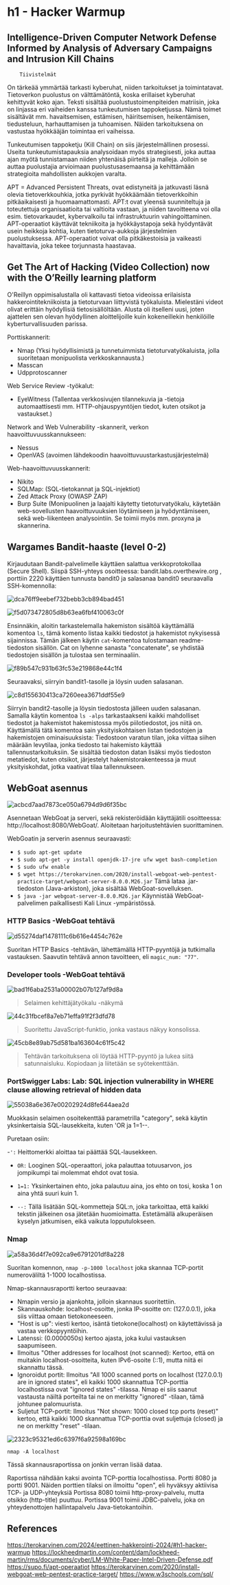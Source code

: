 # h1 - Hacker Warmup

## Intelligence-Driven Computer Network Defense Informed by Analysis of Adversary Campaigns and Intrusion Kill Chains
        Tiivistelmät 
        
On tärkeää ymmärtää tarkasti kyberuhat, niiden tarkoitukset ja toimintatavat. 
Tietoverkon puolustus on välttämätöntä, koska erillaiset kyberuhat kehittyvät koko ajan.
Teksti sisältää puolustustoimenpiteiden matriisin, joka on linjassa eri vaiheiden kanssa tunkeutumisen tappoketjussa. Nämä toimet sisältävät mm. havaitsemisen, estämisen, häiritsemisen, heikentämisen, tiedusteluun, harhauttamisen ja tuhoamisen. Näiden tarkoituksena on vastustaa hyökkääjän toimintaa eri vaiheissa.

Tunkeutumisen tappoketju (Kill Chain) on siis järjestelmällinen prosessi.
Useita tunkeutumistapauksia analysoidaan myös strategisesti, joka auttaa ajan myötä tunnistamaan niiden yhtenäisä piirteitä ja malleja. Jolloin se auttaa puolustajia arvioimaan puolustusasemaansa ja kehittämään strategioita mahdollisten aukkojen varalta.

APT = Advanced Persistent Threats, ovat edistyneitä ja jatkuvasti läsnä olevia tietoverkkouhkia, jotka pyrkivät hyökkäämään tietoverkkoihin pitkäaikaisesti ja huomaamattomasti. APT:t ovat yleensä suunniteltuja ja toteutettuja organisaatioita tai valtioita vastaan, ja niiden tavoitteena voi olla esim. tietovarkaudet, kybervalkoilu tai infrastruktuurin vahingoittaminen. APT-operaatiot käyttävät tekniikoita ja hyökkäystapoja sekä hyödyntävät usein heikkoja kohtia, kuten tietoturva-aukkoja järjestelmien puolustuksessa. APT-operaatiot voivat olla pitkäkestoisia ja vaikeasti havaittavia, joka tekee torjunnasta haastavaa.

## Get The Art of Hacking (Video Collection) now with the O’Reilly learning platform
O'Reillyn oppimisalustalla oli kattavasti tietoa videoissa erilaisista hakkerointitekniikoista ja tietoturvaan liittyvistä työkaluista.
Mielestäni videot olivat erittäin hyödyllisiä tietosisällöltään. 
Alusta oli itselleni uusi, joten ajattelen sen olevan hyödyllinen aloittelijoille kuin kokeneillekin henkilöille kyberturvallisuuden parissa.

Porttiskannerit:
- Nmap (Yksi hyödyllisimistä ja tunnetuimmista tietoturvatyökaluista, jolla suoritetaan monipuolista verkkoskannausta.)
- Masscan
- Udpprotoscanner

Web Service Review -työkalut:
- EyeWitness (Tallentaa verkkosivujen tilannekuvia ja -tietoja automaattisesti mm. HTTP-ohjauspyyntöjen tiedot, kuten otsikot ja vastaukset.)

Network and Web Vulnerability -skannerit, verkon haavoittuvuusskannukseen:
  
- Nessus
- OpenVAS (avoimen lähdekoodin haavoittuvuustarkastusjärjestelmä)

Web-haavoittuvuusskannerit:
- Nikito
- SQLMap: (SQL-tietokannat ja SQL-injektiot)
- Zed Attack Proxy (OWASP ZAP)
- Burp Suite (Monipuolinen ja laajalti käytetty tietoturvatyökalu, käytetään web-sovellusten haavoittuvuuksien löytämiseen ja hyödyntämiseen, sekä web-liikenteen analysointiin. Se toimii myös mm. proxyna ja skannerina.


        

## Wargames Bandit-haaste (level 0-2)



Kirjaudutaan Bandit-palvelimelle käyttäen salattua verkkoprotokollaa (Secure Shell). Siispä SSH-yhteys osoitteessa: bandit.labs.overthewire.org , porttiin 2220 käyttäen tunnusta bandit0 ja salasanaa bandit0 seuraavalla SSH-komennolla:

![dca76ff9eebef732bebb3cb894bad451](https://github.com/Vanam0/tunkeutumistestaus/assets/122449444/7868316f-71bc-46d4-8584-f9f66874fa59)




![f5d073472805d8b63ea6fbf410063c0f](https://github.com/Vanam0/tunkeutumistestaus/assets/122449444/e442d829-95ad-43ff-874d-2f3eac56dc52)

Ensinnäkin, aloitin tarkastelemalla hakemiston sisältöä käyttämällä komentoa `ls`, tämä komento listaa kaikki tiedostot ja hakemistot nykyisessä sijainnissa.
Tämän jälkeen käytin `cat`-komentoa tulostamaan readme-tiedoston sisällön. Cat on lyhenne sanasta "concatenate", se yhdistää tiedostojen sisällön ja tulostaa sen terminaaliin.


![f89b547c931b63fc53e219868e44c1f4](https://github.com/Vanam0/tunkeutumistestaus/assets/122449444/9ed39736-abd6-4a76-8b0e-f8627d52e58c) 

Seuraavaksi, siirryin bandit1-tasolle ja löysin uuden salasanan.



![c8d155630413ca7260eea3671ddf55e9](https://github.com/Vanam0/tunkeutumistestaus/assets/122449444/c2951bf8-b76b-4bd4-a693-55b721d2d2f1)



Siirryin bandit2-tasolle ja löysin tiedostosta jälleen uuden salasanan. Samalla käytin komentoa `ls -alps` tarkastaakseni kaikki mahdolliset tiedostot ja hakemistot hakemistossa myös piilotiedostot, jos niitä on. Käyttämällä tätä komentoa sain yksityiskohtaisen listan tiedostojen ja hakemistojen ominaisuuksista: Tiedostoon varatun tilan, joka viittaa siihen määrään levytilaa, jonka tiedosto tai hakemisto käyttää tallennustarkoituksiin. Se sisältää tiedoston datan lisäksi myös tiedoston metatiedot, kuten otsikot, järjestelyt hakemistorakenteessa ja muut yksityiskohdat, jotka vaativat tilaa tallennukseen.










## WebGoat asennus



![acbcd7aad7873ce050a6794d9d6f35bc](https://github.com/Vanam0/tunkeutumistestaus/assets/122449444/b7281a8a-2d50-4f68-87e2-f76e90cf2a3f)


Asennetaan WebGoat ja serveri, sekä rekisteröidään käyttäjätili osoitteessa: http://localhost:8080/WebGoat/. Aloitetaan harjoitustehtävien suorittaminen.




WebGoatin ja serverin asennus seuraavasti:

- `$ sudo apt-get update`
- `$ sudo apt-get -y install openjdk-17-jre ufw wget bash-completion`
- `$ sudo ufw enable`
- `$ wget https://terokarvinen.com/2020/install-webgoat-web-pentest-practice-target/webgoat-server-8.0.0.M26.jar` Tämä lataa .jar-tiedoston (Java-arkiston), joka sisältää WebGoat-sovelluksen.
- `$ java -jar webgoat-server-8.0.0.M26.jar`  Käynnistää WebGoat-palvelimen paikallisesti Kali Linux -ympäristössä.









### HTTP Basics -WebGoat tehtävä



![d55274daf1478111c6b616e4454c762e](https://github.com/Vanam0/tunkeutumistestaus/assets/122449444/87984600-d396-4220-83fd-29ee2c62156d)

Suoritan HTTP Basics -tehtävän, lähettämällä HTTP-pyyntöjä ja tutkimalla vastauksen. Saavutin tehtävä annon tavoitteen, eli `magic_num: "77"`.








### Developer tools -WebGoat tehtävä

![bad1f6aba2531a00002b07b127af9d8a](https://github.com/Vanam0/tunkeutumistestaus/assets/122449444/e5e15944-1f48-4de9-9275-a4809a531f6d)
> Selaimen kehittäjätyökalu -näkymä



![44c31fbcef8a7eb71effa91f2f3dfd78](https://github.com/Vanam0/tunkeutumistestaus/assets/122449444/8f8c91be-d9e8-4fae-bd58-2fa08d78f2b6)

> Suoritettu JavaScript-funktio, jonka vastaus näkyy konsolissa.







![45cb8e89ab75d581ba163604c61f5c42](https://github.com/Vanam0/tunkeutumistestaus/assets/122449444/f8207400-faa0-4d2a-be54-b445548d4370)

 >Tehtävän tarkoituksena oli löytää HTTP-pyyntö ja lukea siitä satunnaisluku. Kopiodaan ja liitetään se syötekenttään.





















### PortSwigger Labs: Lab: SQL injection vulnerability in WHERE clause allowing retrieval of hidden data


![55038a6e367e00202924d8fe644aea2d](https://github.com/Vanam0/tunkeutumistestaus/assets/122449444/53120c90-b182-4bdb-9e23-a82968211402)






Muokkasin selaimen osoitekenttää parametrilla "category", sekä käytin yksinkertaisia SQL-lausekkeita, kuten  'OR ja 1=1--.

Puretaan osiin:



-`':`  Heittomerkki aloittaa tai päättää SQL-lausekkeen.


- `OR:` Looginen SQL-operaattori, joka palauttaa totuusarvon, jos jompikumpi tai molemmat ehdot ovat tosia.
  
- `1=1:` Yksinkertainen ehto, joka palautuu aina, jos ehto on tosi, koska 1 on aina yhtä suuri kuin 1.
- `--:` Tällä lisätään SQL-kommetteja SQL:n, joka tarkoittaa, että kaikki tekstin jälkeinen osa jätetään huomioimatta. Estetämällä alkuperäisen kyselyn jatkumisen, eikä         vaikuta lopputulokseen.


### Nmap

![a58a36d4f7e092ca9e6791201df8a228](https://github.com/Vanam0/tunkeutumistestaus/assets/122449444/b67d16a9-94e3-4ce7-a89a-d55e22cf08a9)

Suoritan komennon, `nmap -p-1000 localhost`  joka skannaa TCP-portit numeroväliltä 1-1000 localhostissa. 


Nmap-skannausraportti kertoo seuraavaa:

- Nmapin versio ja ajankohta, jolloin skannaus suoritettiin.
- Skannauskohde: localhost-osoitte, jonka IP-osoitte on: (127.0.0.1), joka siis viittaa omaan tietokoneeseen.
- "Host is up": viesti kertoo, isäntä tietokone(localhost) on käytettävissä ja vastaa verkkopyyntöihin.
- Latenssi: (0.0000050s) kertoo ajasta, joka kului vastauksen saapumiseen.
- Ilmoitus "Other addresses for localhost (not scanned):  Kertoo, että on muitakin localhost-osoitteita, kuten IPv6-osoite (::1), mutta niitä ei skannattu tässä.
- Ignoroidut portit: Ilmoitus "All 1000 scanned ports on localhost (127.0.0.1) are in ignored states", eli kaikki 1000 skannattua TCP-porttia localhostissa ovat "ignored states" -tilassa. Nmap ei siis saanut vastausta näiltä porteilta tai ne on merkitty "ignored" -tilaan, tämä johtunee palomuurista.
- Suljetut TCP-portit: Ilmoitus "Not shown: 1000 closed tcp ports (reset)" kertoo, että kaikki 1000 skannattua TCP-porttia ovat suljettuja (closed) ja ne on merkitty "reset" -tilaan.

![2323c95321ed6c6397f6a92598a169bc](https://github.com/Vanam0/tunkeutumistestaus/assets/122449444/416d1e1b-2ca2-4a8f-9ac8-27f1f28aa26f)

`nmap -A localhost`

Tässä skannausraportissa on jonkin verran lisää dataa.

Raportissa nähdään kaksi avointa TCP-porttia localhostissa. Portti 8080 ja portti 9001. Näiden porttien tilaksi on ilmoittu "open", eli hyväksyy aktiivisa TCP- ja UDP-yhteyksiä
Portissa 8080 toimii http-proxy-palvelu, mutta otsikko (http-title) puuttuu.
Portissa 9001 toimii JDBC-palvelu, joka on yhteydenottojen hallintapalvelu Java-tietokantoihin.





## References
https://terokarvinen.com/2024/eettinen-hakkerointi-2024/#h1-hacker-warmup
https://lockheedmartin.com/content/dam/lockheed-martin/rms/documents/cyber/LM-White-Paper-Intel-Driven-Defense.pdf
https://supo.fi/apt-operaatiot
https://terokarvinen.com/2020/install-webgoat-web-pentest-practice-target/
https://www.w3schools.com/sql/
